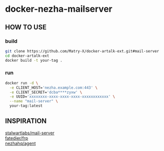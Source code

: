 # docker-nezha-mailserver

## HOW TO USE

### build

```bash
git clone https://github.com/Matry-X/docker-artalk-ext.git#mail-server
cd docker-artalk-ext
docker build -t your-tag .
```

### run

```bash
docker run -d \
  -e CLIENT_HOST='nezha.example.com:443' \
  -e CLIENT_SECRET='dcba****zyxw' \
  -e UUID='xxxxxxxx-xxxx-xxxx-xxxx-xxxxxxxxxxxx' \
  --name "mail-server" \
  your-tag:latest
```

## INSPIRATION

[stalwartlabs/mail-server](https://github.com/stalwartlabs/mail-server)  
[fatedier/frp](https://github.com/fatedier/frp)  
[nezhahq/agent](https://github.com/nezhahq/agent)  
